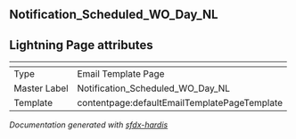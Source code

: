 ## Notification_Scheduled_WO_Day_NL

## Lightning Page attributes

|<!-- -->|<!-- -->|
|:---|:---|
|Type| Email Template Page|
|Master Label|Notification_Scheduled_WO_Day_NL|
|Template|contentpage:defaultEmailTemplatePageTemplate|




<!-- Page description -->


_Documentation generated with [sfdx-hardis](https://sfdx-hardis.cloudity.com)_
